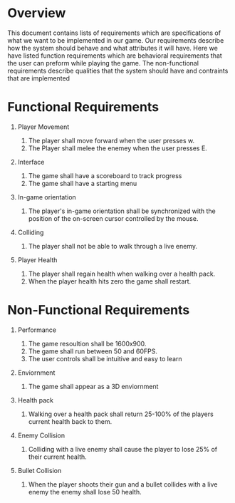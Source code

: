 # Overview

This document contains lists of requirements which are specifications of what we want to be implemented in our game. Our requirements describe how the system should behave and what attributes it will have. Here we have listed function requirements which are behavioral requirements that the user can preform while playing the game. The non-functional requirements describe qualities that the system should have and contraints that are implemented

# Functional Requirements

1. Player Movement
    1. The player shall move forward when the user presses w.
    2. The Player shall melee the enemey when the user presses E.

2. Interface
    1. The game shall have a scoreboard to track progress
    2. The game shall have a starting menu

3. In-game orientation
    1. The player's in-game orientation shall be synchronized with the position of the on-screen cursor controlled by the mouse.

4. Colliding
    1. The player shall not be able to walk through a live enemy.

5. Player Health
    1. The player shall regain health when walking over a health pack.
    2. When the player health hits zero the game shall restart.

# Non-Functional Requirements

1. Performance
    1. The game resoultion shall be 1600x900.
    2. The game shall run between 50 and 60FPS.
    3. The user controls shall be intuitive and easy to learn

2. Enviornment
    1. The game shall appear as a 3D enviornment
  
3. Health pack
    1. Walking over a health pack shall return 25-100% of the players current health back to them.

4. Enemy Collision
    1. Colliding with a live enemy shall cause the player to lose 25% of their current health.

5. Bullet Collision
    1. When the player shoots their gun and a bullet collides with a live enemy the enemy shall lose 50 health.
